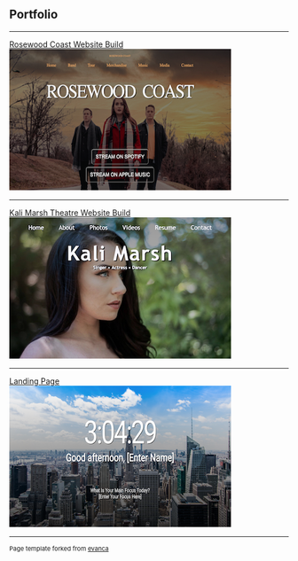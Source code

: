 ## Portfolio

---


[Rosewood Coast Website Build](/Projects/Rosewood_Coast)
<br>
<a href="https://zss3.github.io/Projects/Rosewood_Coast"> 
<img src="images/rosewood_coast_thumb.png"/> </a>

---
[Kali Marsh Theatre Website Build](/Website/Projects/Kali_Website/index)
<a href="https://zss3.github.io/Website/Projects/Kali_Website/index">
<img src="images/kali_site_thumb.png"/> </a>

---
[Landing Page](https://zss3.github.io/landing_page/landing)
<br>
<a href= "https://zss3.github.io/landing_page/landing">
<img src="images/landing_image.png"/> </a>



---
<p style="font-size:11px">Page template forked from <a href="https://github.com/evanca/quick-portfolio">evanca</a></p>
<!-- Remove above link if you don't want to attibute -->
